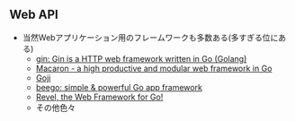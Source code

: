 
## Web API

* 当然Webアプリケーション用のフレームワークも多数ある(多すぎる位にある)
  * [gin: Gin is a HTTP web framework written in Go \(Golang\)](https://github.com/gin-gonic/gin)
  * [Macaron \- a high productive and modular web framework in Go](https://go-macaron.com/)
  * [Goji](https://goji.io/)
  * [beego: simple & powerful Go app framework](https://beego.me/)
  * [Revel, the Web Framework for Go\!](https://revel.github.io/)
  * その他色々
